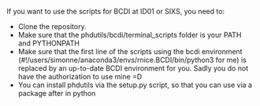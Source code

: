 If you want to use the scripts for BCDI at ID01 or SIXS, you need to:
* Clone the repository.
* Make sure that the phdutils/bcdi/terminal_scripts folder is your PATH and PYTHONPATH
* Make sure that the first line of the scripts using the bcdi environment (#!/users/simonne/anaconda3/envs/rnice.BCDI/bin/python3 for me) is replaced by an up-to-date BCDI environment for you. Sadly you do not have the authorization to use mine =D
* You can install phdutils via the setup.py script, so that you can use via a package after in python